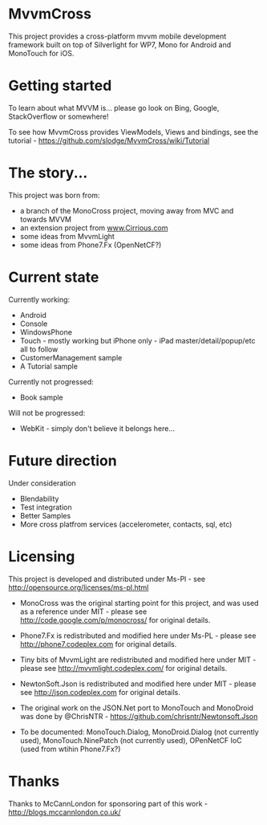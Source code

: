# MvvmCross

This project provides a cross-platform mvvm mobile development framework built on top of Silverlight for WP7, Mono for Android and MonoTouch for iOS.

# Getting started

To learn about what MVVM is... please go look on Bing, Google, StackOverflow or somewhere!

To see how MvvmCross provides ViewModels, Views and bindings, see the tutorial - https://github.com/slodge/MvvmCross/wiki/Tutorial

# The story...

This project was born from:

- a branch of the MonoCross project, moving away from MVC and towards MVVM
- an extension project from www.Cirrious.com
- some ideas from MvvmLight
- some ideas from Phone7.Fx (OpenNetCF?)

# Current state

Currently working:

- Android 
- Console
- WindowsPhone 
- Touch - mostly working but iPhone only - iPad master/detail/popup/etc all to follow
- CustomerManagement sample
- A Tutorial sample

Currently not progressed:

- Book sample

Will not be progressed:

- WebKit - simply don't believe it belongs here...

# Future direction

Under consideration

- Blendability
- Test integration
- Better Samples
- More cross platfrom services (accelerometer, contacts, sql, etc)

# Licensing

This project is developed and distributed under Ms-Pl - see http://opensource.org/licenses/ms-pl.html

- MonoCross was the original starting point for this project, and was used as a reference under MIT - please see http://code.google.com/p/monocross/ for original details.
- Phone7.Fx is redistributed and modified here under Ms-PL - please see http://phone7.codeplex.com for original details.
- Tiny bits of MvvmLight are redistributed and modified here under MIT - please see http://mvvmlight.codeplex.com/ for original details.
- NewtonSoft.Json is redistributed and modified here under MIT - please see http://json.codeplex.com for original details. 
- The original work on the JSON.Net port to MonoTouch and MonoDroid was done by @ChrisNTR - https://github.com/chrisntr/Newtonsoft.Json

- To be documented: MonoTouch.Dialog, MonoDroid.Dialog (not currently used), MonoTouch.NinePatch (not currently used), OPenNetCF IoC (used from wtihin Phone7.Fx?)

# Thanks

Thanks to McCannLondon for sponsoring part of this work - http://blogs.mccannlondon.co.uk/